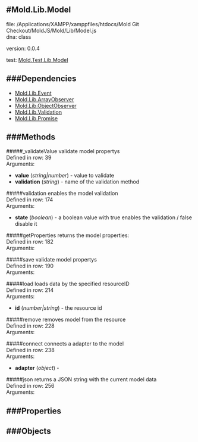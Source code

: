 
#Mold.Lib.Model
---------------------------------------

file: /Applications/XAMPP/xamppfiles/htdocs/Mold Git Checkout/MoldJS/Mold/Lib/Model.js  
dna: class

version: 0.0.4
	

test: [Mold.Test.Lib.Model](../../Mold/Test/Lib/Model.md) 




###Dependencies
--------------

* [Mold.Lib.Event](../../Mold/Lib/Event.md) 
* [Mold.Lib.ArrayObserver](../../Mold/Lib/ArrayObserver.md) 
* [Mold.Lib.ObjectObserver](../../Mold/Lib/ObjectObserver.md) 
* [Mold.Lib.Validation](../../Mold/Lib/Validation.md) 
* [Mold.Lib.Promise](../../Mold/Lib/Promise.md) 



   
###Methods
--------------

#####_validateValue
	validate model propertys  
Defined in row: 39   
Arguments: 

* __value__ (_string|number_) - value to validate 
* __validation__ (_string_) - name of the validation method 


#####validation
	enables the model validation  
Defined in row: 174   
Arguments: 

* __state__ (_boolean_) - a boolean value with true enables the validation / false disable it 


#####getProperties
	returns the model properties:  
Defined in row: 182   
Arguments: 



#####save
	validate model propertys  
Defined in row: 190   
Arguments: 



#####load
	loads data by the specified resourceID  
Defined in row: 214   
Arguments: 

* __id__ (_number|string_) - the resource id 


#####remove
	removes model from the resource  
Defined in row: 228   
Arguments: 



#####connect
	connects a adapter to the model  
Defined in row: 238   
Arguments: 

* __adapter__ (_object_) -  


#####json
	returns a JSON string with the current model data  
Defined in row: 256   
Arguments: 



   
###Properties
-------------

   
###Objects
------------


		
